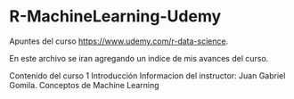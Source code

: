# R-MachineLearning-Udemy
Apuntes del curso https://www.udemy.com/r-data-science.

En este archivo se iran agregando un indice de mis avances del curso. 


Contenido del curso
1 Introducción
  Informacion del instructor: Juan Gabriel Gomila.
  Conceptos de Machine Learning


